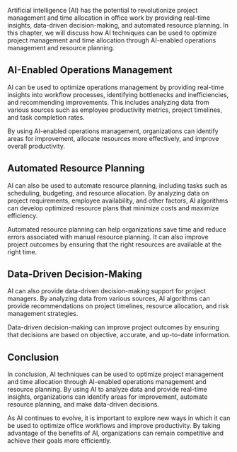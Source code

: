 
Artificial intelligence (AI) has the potential to revolutionize project management and time allocation in office work by providing real-time insights, data-driven decision-making, and automated resource planning. In this chapter, we will discuss how AI techniques can be used to optimize project management and time allocation through AI-enabled operations management and resource planning.

AI-Enabled Operations Management
--------------------------------

AI can be used to optimize operations management by providing real-time insights into workflow processes, identifying bottlenecks and inefficiencies, and recommending improvements. This includes analyzing data from various sources such as employee productivity metrics, project timelines, and task completion rates.

By using AI-enabled operations management, organizations can identify areas for improvement, allocate resources more effectively, and improve overall productivity.

Automated Resource Planning
---------------------------

AI can also be used to automate resource planning, including tasks such as scheduling, budgeting, and resource allocation. By analyzing data on project requirements, employee availability, and other factors, AI algorithms can develop optimized resource plans that minimize costs and maximize efficiency.

Automated resource planning can help organizations save time and reduce errors associated with manual resource planning. It can also improve project outcomes by ensuring that the right resources are available at the right time.

Data-Driven Decision-Making
---------------------------

AI can also provide data-driven decision-making support for project managers. By analyzing data from various sources, AI algorithms can provide recommendations on project timelines, resource allocation, and risk management strategies.

Data-driven decision-making can improve project outcomes by ensuring that decisions are based on objective, accurate, and up-to-date information.

Conclusion
----------

In conclusion, AI techniques can be used to optimize project management and time allocation through AI-enabled operations management and resource planning. By using AI to analyze data and provide real-time insights, organizations can identify areas for improvement, automate resource planning, and make data-driven decisions.

As AI continues to evolve, it is important to explore new ways in which it can be used to optimize office workflows and improve productivity. By taking advantage of the benefits of AI, organizations can remain competitive and achieve their goals more efficiently.

